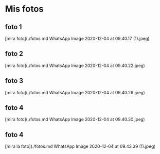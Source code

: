 # Mis fotos
## foto 1 
[mira foto](./fotos.md WhatsApp Image 2020-12-04 at 09.40.17 (1).jpeg)

## foto 2
[mira foto](./fotos.md WhatsApp Image 2020-12-04 at 09.40.22.jpeg)

## foto 3
[mira foto](./fotos.md WhatsApp Image 2020-12-04 at 09.40.29.jpeg)

## foto 4
[mira foto](./fotos.md WhatsApp Image 2020-12-04 at 09.40.30.jpeg)

## foto 4
[mira la foto](./fotos.md WhatsApp Image 2020-12-04 at 09.43.39 (1).jpeg)



